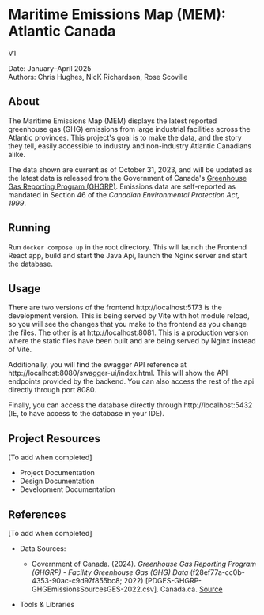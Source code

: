 # Maritime Emissions Map (MEM): Atlantic Canada

V1

Date: January–April 2025\
Authors: Chris Hughes, NicK Richardson, Rose Scoville


## About

The Maritime Emissions Map (MEM) displays the latest reported greenhouse gas (GHG) emissions from large industrial facilities across the Atlantic provinces. This project's goal is to make the data, and the story they tell, easily accessible to industry and non-industry Atlantic Canadians alike.

The data shown are current as of October 31, 2023, and will be updated as the latest data is released from the Government of Canada's [Greenhouse Gas Reporting Program (GHGRP)](https://www.canada.ca/en/environment-climate-change/services/climate-change/greenhouse-gas-emissions/facility-reporting/about.html). Emissions data are self-reported as mandated in Section 46 of the *Canadian Environmental Protection Act, 1999*.

## Running

Run `docker compose up` in the root directory. This will launch the Frontend React app, build and start the Java Api, launch 
the Nginx server and start the database.

## Usage
There are two versions of the frontend http://localhost:5173 is the development version. This is being served by Vite with
hot module reload, so you will see the changes that you make to the frontend as you change the files. The other is at
http://localhost:8081. This is a production version where the static files have been built and are being served by Nginx
instead of Vite.

Additionally, you will find the swagger API reference at http://localhost:8080/swagger-ui/index.html.
This will show the API endpoints provided by the backend. You can also access the rest of the api directly
through port 8080.

Finally, you can access the database directly through http://localhost:5432 (IE, to have access to the database in your IDE).


## Project Resources

[To add when completed]
- Project Documentation
- Design Documentation
- Development Documentation


## References

[To add when completed]
- Data Sources:
    - Government of Canada. (2024). *Greenhouse Gas Reporting Program (GHGRP) - Facility Greenhouse Gas (GHG) Data* (f28ef77a-cc0b-4353-90ac-c9d97f855bc8; 2022) [PDGES-GHGRP-GHGEmissionsSourcesGES-2022.csv]. Canada.ca. [Source](https://open.canada.ca/data/en/dataset/a8ba14b7-7f23-462a-bdbb-83b0ef629823)

- Tools & Libraries
